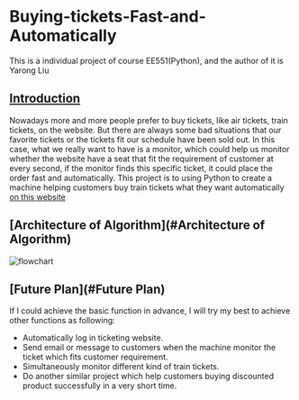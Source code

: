 # Buying-tickets-Fast-and-Automatically
This is a individual project of course EE551(Python), and the author of it is Yarong Liu 


## [Introduction](#Introduction)
Nowadays more and more people prefer to buy tickets, like air tickets, train tickets, on the website. But there are always some bad situations that our favorite tickets or the tickets fit our schedule have been sold out. In this case, what we really want to have is a monitor, which could help us monitor whether the website have a seat that fit the requirement of customer at every second, if the monitor finds this specific ticket, it could place the order fast and automatically. This project is to using Python to create a machine helping customers buy train tickets what they want automatically 
[on this website](https://www.12306.cn "a chinese train website")


## [Architecture of Algorithm](#Architecture of Algorithm)

![](https://github.com/MidgeLiu/Buying-tickets-Fast-and-Automatically/raw/master/flowchart.png "flowchart")


## [Future Plan](#Future Plan)
If I could achieve the basic function in advance, I will try my best to achieve other functions as following:
* Automatically log in ticketing website.
* Send email or message to customers when the machine monitor the ticket which fits customer requirement.
* Simultaneously monitor different kind of train tickets.
* Do another similar project which help customers buying discounted product successfully in a very short time.
